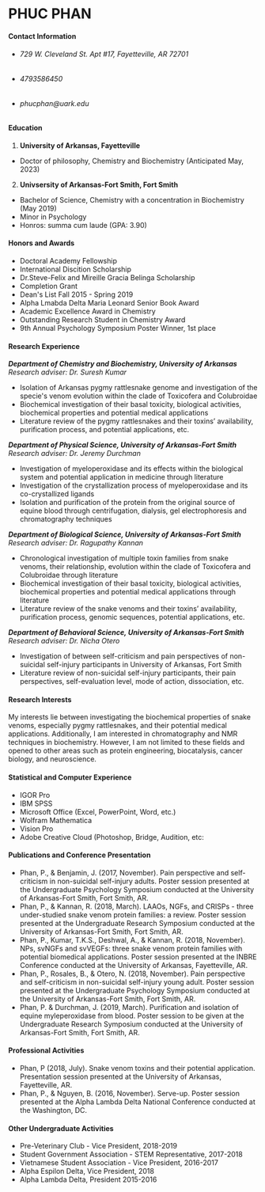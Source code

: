 # PHUC PHAN

#### **Contact Information**
- ###### _729 W. Cleveland St. Apt #17, Fayetteville, AR 72701_
- ###### _4793586450_
- ###### _phucphan@uark.edu_

#### **Education**

1. **University of Arkansas, Fayetteville**  
- Doctor of philosophy, Chemistry and Biochemistry (Anticipated May, 2023)  

2. **Univsersity of Arkansas-Fort Smith, Fort Smith**
- Bachelor of Science, Chemistry with a concentration in Biochemistry (May 2019)
- Minor in Psychology
- Honros: summa cum laude (GPA: 3.90)

#### **Honors and Awards**

- Doctoral Academy Fellowship
- International Discition Scholarship
- Dr.Steve-Felix and Mireille Gracia Belinga Scholarship
- Completion Grant
- Dean's List Fall 2015 - Spring 2019
- Alpha Lmabda Delta Maria Leonard Senior Book Award
- Academic Excellence Award in Chemistry
- Outstanding Research Student in Chemistry Award
- 9th Annual Psychology Symposium Poster Winner, 1st place

#### **Research Experience**
***Department of Chemistry and Biochemistry, University of Arkansas*** 
*Research adviser: Dr. Suresh Kumar* 
- Isolation of Arkansas pygmy rattlesnake genome and investigation of the specie's venom evolution within the clade of Toxicofera and Colubroidae
- Biochemical investigation of their basal toxicity, biological activities, biochemical properties and potential medical applications 
- Literature review of the pygmy rattlesnakes and their toxins’ availability, purification process, and potential applications, etc.

***Department of Physical Science, University of Arkansas-Fort Smith*** 
*Research adviser: Dr. Jeremy Durchman*
- Investigation of myeloperoxidase and its effects within the biological system and potential application in medicine through literature
- Investigation of the crystallization process of myeloperoxidase and its co-crystallized ligands
- Isolation and purification of the protein from the original source of equine blood through centrifugation, dialysis, gel electrophoresis and chromatography techniques

***Department of Biological Science, University of Arkansas-Fort Smith*** 
*Research adviser: Dr. Ragupathy Kannan*
- Chronological investigation of multiple toxin families from snake venoms, their relationship, evolution within the clade of Toxicofera and Colubroidae through literature
- Biochemical investigation of their basal toxicity, biological activities, biochemical properties and potential medical applications through literature 
- Literature review of the snake venoms and their toxins’ availability, purification process, genomic sequences, potential applications, etc.


***Department of Behavioral Science, University of Arkansas-Fort Smith***
*Research adviser: Dr. Nicha Otero*
- Investigation of between self-criticism and pain perspectives of non-suicidal self-injury participants in University of Arkansas, Fort Smith 
- Literature review of non-suicidal self-injury participants, their pain perspectives, self-evaluation level, mode of action, dissociation, etc. 

#### **Research Interests**
My interests lie between investigating the biochemical properties of snake venoms, especially pygmy rattlesnakes, and their potential medical applications. Additionally, I am interested in chromatography and NMR techniques in biochemistry. However, I am not limited to these fields and opened to other areas such as protein engineering, biocatalysis, cancer biology, and neuroscience. 

#### **Statistical and Computer Experience**

- IGOR Pro
- IBM SPSS
- Microsoft Office (Excel, PowerPoint, Word, etc.)
- Wolfram Mathematica
- Vision Pro
- Adobe Creative Cloud (Photoshop, Bridge, Audition, etc:

#### **Publications and Conference Presentation**
- Phan, P., & Benjamin, J. (2017, November). Pain perspective and self-criticism in non-suicidal self-injury adults. Poster session presented at the Undergraduate Psychology Symposium conducted at the University of Arkansas-Fort Smith, Fort Smith, AR.
- Phan, P., & Kannan, R. (2018, March). LAAOs, NGFs, and CRISPs - three under-studied snake venom protein families: a review. Poster session presented at the Undergraduate Research Symposium conducted at the University of Arkansas-Fort Smith, Fort Smith, AR.
- Phan, P., Kumar, T.K.S., Deshwal, A., & Kannan, R. (2018, November). NPs, svNGFs and svVEGFs: three snake venom protein families with potential biomedical applications. Poster session presented at the INBRE Conference conducted at the University of Arkansas, Fayetteville, AR.
- Phan, P., Rosales, B., & Otero, N. (2018, November). Pain perspective and self-criticism in non-suicidal self-injury young adult. Poster session presented at the Undergraduate Psychology Symposium conducted at the University of Arkansas-Fort Smith, Fort Smith, AR.
- Phan, P. & Durchman, J. (2019, March). Purification and isolation of equine myleperoxidase from blood. Poster session to be given at the Undergraduate Research Symposium conducted at the University of Arkansas-Fort Smith, Fort Smith, AR.

#### **Professional Activities**
- Phan, P (2018, July). Snake venom toxins and their potential application. Presentation session presented at the University of Arkansas, Fayetteville, AR.
- Phan, P., & Nguyen, B. (2016, November). Serve-up. Poster session presented at the Alpha Lambda Delta National Conference conducted at the Washington, DC.

#### **Other Undergraduate Activities**
- Pre-Veterinary Club - Vice President, 2018-2019
- Student Government Association - STEM Representative, 2017-2018
- Vietnamese Student Association - Vice President, 2016-2017
- Alpha Espilon Delta, Vice President, 2018
- Alpha Lambda Delta, President 2015-2016


